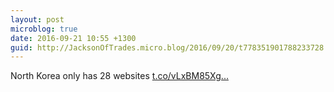 ```yaml
---
layout: post
microblog: true
date: 2016-09-21 10:55 +1300
guid: http://JacksonOfTrades.micro.blog/2016/09/20/t778351901788233728.html
---
```

North Korea only has 28 websites [t.co/vLxBM85Xg...](https://t.co/vLxBM85Xgf)
